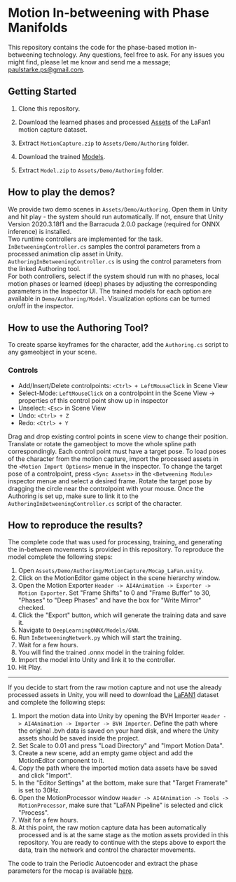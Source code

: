 # Motion In-betweening with Phase Manifolds

This repository contains the code for the phase-based motion in-betweening technology.
Any questions, feel free to ask. For any issues you might find, please let me know and send me a message; paulstarke.ps@gmail.com.

## Getting Started

1. Clone this repository.

2. Download the learned phases and processed [Assets](https://starke-consult.de/PhaseBetweener/MotionCapture.zip) of the LaFan1 motion capture dataset.

3. Extract  `MotionCapture.zip`  to `Assets/Demo/Authoring` folder.

4. Download the trained [Models](https://starke-consult.de/PhaseBetweener/Model.zip).

5. Extract  `Model.zip`  to `Assets/Demo/Authoring` folder.

## How to play the demos?
We provide two demo scenes in `Assets/Demo/Authoring`. Open them in Unity and hit play - the system should run automatically.
If not, ensure that Unity Version 2020.3.18f1 and the Barracuda 2.0.0 package (required for ONNX inference) is installed. <br>
Two runtime controllers are implemented for the task. <br>
`InBetweeningController.cs` samples the control parameters from a processed animation clip asset in Unity. <br>
`AuthoringInBetweeningController.cs` is using the control parameters from the linked Authoring tool. <br>
For both controllers, select if the system should run with no phases, local motion phases or learned (deep) phases by adjusting the corresponding
parameters in the Inspector UI. The trained models for each option are available in `Demo/Authoring/Model`.
Visualization options can be turned on/off in the inspector.

## How to use the Authoring Tool?
To create sparse keyframes for the character, add the `Authoring.cs` script to any gameobject in your scene. <br>

### Controls
- Add/Insert/Delete controlpoints: `<Ctrl> + LeftMouseClick` in Scene View <br>
- Select-Mode: `LeftMouseClick` on a controlpoint in the Scene View -> properties of this control point show up in inspector <br>
- Unselect: `<Esc>` in Scene View <br>
- Undo: `<Ctrl> + Z` <br>
- Redo: `<Ctrl> + Y` <br>

Drag and drop existing control points in scene view to change their position. Translate or rotate the gameobject to move the whole spline path correspondingly.
Each control point must have a target pose. To load poses of the character from the motion capture, import the processed assets in the `<Motion Import Options>` menue in the inspector.
To change the target pose of a controlpoint, press `<Sync Assets>` in the `<Betweening Module>` inspector menue and select a desired frame. Rotate the target pose by dragging the circle near the controlpoint with your mouse.
Once the Authoring is set up, make sure to link it to the `AuthoringInBetweeningController.cs` script of the character. 

## How to reproduce the results?
The complete code that was used for processing, training, and generating the in-between movements is provided in this repository.
To reproduce the model complete the following steps:

1. Open `Assets/Demo/Authoring/MotionCapture/Mocap_LaFan.unity`. <br>
2. Click on the MotionEditor game object in the scene hierarchy window. <br>
3. Open the Motion Exporter `Header -> AI4Animation -> Exporter -> Motion Exporter`. Set "Frame Shifts" to 0 and "Frame Buffer" to 30, "Phases" to "Deep Phases" and have the box for "Write Mirror" checked. <br>
4. Click the "Export" button, which will generate the training data and save it. <br>
5. Navigate to `DeepLearningONNX/Models/GNN`. <br>
6. Run `InBetweeningNetwork.py` which will start the training. <br>
7. Wait for a few hours. <br> 
8. You will find the trained .onnx model in the training folder. <br>
9. Import the model into Unity and link it to the controller. <br>
10. Hit Play.

----
If you decide to start from the raw motion capture and not use the already processed assets in Unity, you will need to download the [LaFAN1](https://github.com/ubisoft/ubisoft-laforge-animation-dataset) dataset and complete the  following steps:

1. Import the motion data into Unity by opening the BVH Importer `Header -> AI4Animation -> Importer -> BVH Importer`. Define the path where the original .bvh data is saved on your hard disk, and where the Unity assets should be saved inside the project.
2. Set Scale to 0.01 and press "Load Directory" and "Import Motion Data".
3. Create a new scene, add an empty game object and add the MotionEditor component to it.
4. Copy the path where the imported motion data assets have be saved and click "Import".
5. In the "Editor Settings" at the bottom, make sure that "Target Framerate" is set to 30Hz.
6. Open the MotionProcessor window `Header -> AI4Animation -> Tools -> MotionProcessor`, make sure that "LaFAN Pipeline" is selected and click "Process".
7. Wait for a few hours.
8. At this point, the raw motion capture data has been automatically processed and is at the same stage as the motion assets provided in this repository. You are ready to continue with the steps above to export the data, train the network and control the character movements.

The code to train the Periodic Autoencoder and extract the phase parameters for the mocap is available [here](https://github.com/sebastianstarke/AI4Animation/tree/master/AI4Animation/SIGGRAPH_2022/PyTorch).



